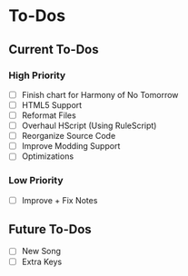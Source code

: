 # To-Dos
## Current To-Dos
### High Priority
* [ ] Finish chart for Harmony of No Tomorrow
* [ ] HTML5 Support
* [ ] Reformat Files
* [ ] Overhaul HScript (Using RuleScript)
* [ ] Reorganize Source Code
* [ ] Improve Modding Support
* [ ] Optimizations

### Low Priority
* [ ] Improve + Fix Notes

## Future To-Dos
* [ ] New Song
* [ ] Extra Keys